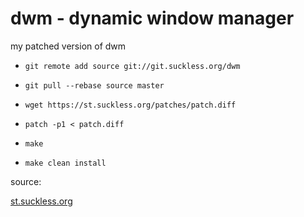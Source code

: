 dwm - dynamic window manager
============================

my patched version of dwm

- `git remote add source git://git.suckless.org/dwm`

- `git pull --rebase source master`

- `wget https://st.suckless.org/patches/patch.diff`

- `patch -p1 < patch.diff`

- `make`

- `make clean install`

source:

[st.suckless.org](https://st.suckless.org/)

